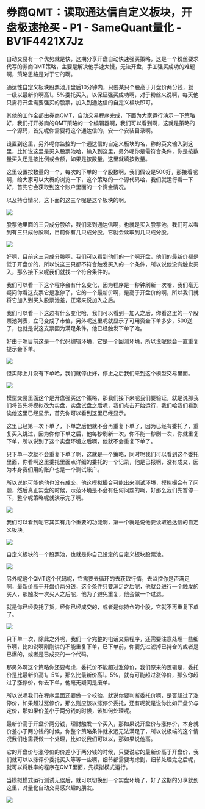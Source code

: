 # 券商QMT：读取通达信自定义板块，开盘极速抢买 - P1 - SameQuant量化 - BV1F4421X7Jz

自动交易有一个优势就是快，这期分享开盘自动快速强买策略，这是一个粉丝要求代写的券商QMT策略，主要是解决他手速太慢，无法开盘，手工强买成功的难题啊，策略思路是对于它的啊。

通达性自定义板块股票池开盘后10分钟内，只要某只个股高于开盘价两分钱，就一级以最新价啊高1。5%委托买入，以保证强买成功啊，对于粉丝来说啊，每天他只需将开盘需要强买的股票，加入到通达信的自定义板块即可。

其他的工作全部由券商QMT，自动交易程序完成，下面为大家运行演示一下策略好，我们打开券商的QMT策略的一个编辑器啊，我们可以看到啊，这就是策略的一个源码，首先呢你需要将这个通达信的，安一个安装目录啊。

设置到这里，另外呢你监控的一个通达信的自定义板块的名，称的英文输入到这里，比如说这里是买入股票池哈，输入到这里，另外呢你是需符合条件，你是按数量买入还是按比例或金额，如果是按数量，这里就填按数量。

这里设置按数量的一个，每次的下单的一个股数啊，我们假设是500好，那接着呢啊，给大家可以大概的浏览一下，这个策略的一个源代码哈，我们就运行看一下好，首先它会获取到这个账户里面的一个资金情况。

以及持仓情况，这下面的这三个呢是这个板块的啊。

![](img/05c06fcece7170dc0fe7f8877bc5e3f2_1.png)

股票池里面的三只成分股哈，我们来到通达信啊，也就是买入股票池，我们可以看到有三只成分股啊，目前你有几只成分股，它就会读取到几只成分股。



![](img/05c06fcece7170dc0fe7f8877bc5e3f2_3.png)

好啊，目前这三只成分股啊，我们可以看到他们的一个啊开盘，他们的最新价都是低于开盘价的，所以说这三只都不符合触发买入的一个条件，所以说他没有触发买入，那么接下来呢我们就找一个符合条件的。

我们可以看一下这个程序会有什么变化，因为程序是一秒钟刷新一次哈，我们毫无疑问你看这支票它是涨停了，它的一个最新价啊，是高于开盘价的啊，所以我们就将它加入到买入股票池差，正常来说加入之后。

我们可以看一下这边有什么变化哈，我们可以看到一加入之后，你看这里的一个股票池列表，立马变成了市值，另外呢这里呢就显示了可用资金下单多少，500送了，也就是说这支票因为满足条件，他已经触发下单了哈。

好由于呢目前这是一个代码编辑环境，它是一个回测环境，所以说呢他会一直重复提示会下单。

![](img/05c06fcece7170dc0fe7f8877bc5e3f2_5.png)

但实际上并没有下单哈，我们就停止好，停止之后我们来到这个模型交易里面。

![](img/05c06fcece7170dc0fe7f8877bc5e3f2_7.png)

模型交易里面这个是开盘强买这个策略，那我们接下来呢我们要验证，就是说那我们将首先将模拟改为实盘，实盘试盘之后呢，我们点击开始运行，我们哈我们看到诶他这里已经显示，首先你可以看到这里已经显示。

这里已经第一次下单了，下单之后他就不会再重复下单了，因为已经有委托了，重复买入跳过，因为你你下单之后，他每秒刷新一次，你不能一秒刷一次，你就重复下单，所以说到了这个实盘环境之后啊，他就不会重复下单了。

只下单一次就不会重复下单了啊，这就是一个策略，同时呢我们可以看到这个委托里面，你看啊这里委托里面点详细的委托的一个记录，他是已报啊，没有成交，因为本身我们用的账户也是一个测试账户。

所以说他可能他他也没有成交，他这模拟撮合可能出来测试环境，模拟撮合有了问题，然后真正实盘的时候，示范环境是不会有任何问题的啊，好那么我们先暂停一下，整个呢策略呢就演示完了啊。



![](img/05c06fcece7170dc0fe7f8877bc5e3f2_9.png)

我们可以看到呢它其实有几个重要的功能啊，第一个就是说他要读取通达信的自定义板块。

![](img/05c06fcece7170dc0fe7f8877bc5e3f2_11.png)

自定义板块的一个股票池，也就是你自己设定的自定义板块股票池。

![](img/05c06fcece7170dc0fe7f8877bc5e3f2_13.png)

另外呢这个QMT这个代码呢，它需要去循环的去获取行情，去监控你是否满足啊，最新价高于开盘价两分钱，这个条件只要满足之后呢，他就会进行一个触发的买入，那触发一次买入之后呢，他为了避免重复，他会做一个过滤。

就是你已经委托了货，经你已经成交的，或者是你持仓的个股，它就不再重复下单了。

![](img/05c06fcece7170dc0fe7f8877bc5e3f2_15.png)

只下单一次，除此之外呢，我们一个完整的电话交易程序，还需要注意处理一些细节啊，比如说啊刚刚讲的不能重复下单，已下单前，你要先过滤掉已持仓的或者是已爆的，或者是已成交的一个代码。

那另外啊这个策略你还要考虑，委托价不能超过涨停价，我们原来的逻辑是，委托价是比最新价高1。5%，那么比最新价高1。5%，就有可能超过涨停价，那么你超过了涨停价，你去下单，他毫无疑问是废单。

所以说呢我们在程序里面还要做一个校验，就说你要判断委托价啊，是否超过了涨停价，如果超过涨停价，那么则应该以涨停价委托，还有呢就是说你比如开盘价与定价，那如果价差小于两分钱的时候，该如何处理呢。

最新价高于开盘价两分钱，理财触发一个买入，那如果说开盘价与涨停价，本身就价差小于两分钱的时候，你整个策略条件就永远无法满足了，所以说极端的这个情况我们也需要做一个处理，比如说我们可以以，那如果说他高。

它的开盘价与涨停价的价差小于两分钱的时候，只要说它的最新价高于开盘价，我们就可以以涨评价委托买入等等一些啊，细节都需要考虑到，细节处理完之后呢，就可以将胜率的程序在QMT里面，先模拟模式运行。

当模拟模式运行测试无误后，就可以切换到一个实盘环境了，好了这期的分享就到这里，对量化自动交易感兴趣的朋友。



![](img/05c06fcece7170dc0fe7f8877bc5e3f2_17.png)